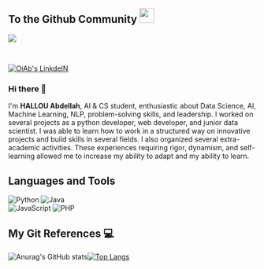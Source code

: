 ## To the Github Community <img src="https://raw.githubusercontent.com/MartinHeinz/MartinHeinz/master/wave.gif" width="30px">
![](https://visitor-badge.laobi.icu/badge?page_id=ABDELLAH-Hallou)

<br>



<p>
  <a href="https://www.linkedin.com/in/abdellah-hallou/" target="_blank"><img alt="OiAb's LinkdeIN" src="https://img.shields.io/badge/linkedin-%230077B5.svg?&style=for-the-badge&logo=linkedin&logoColor=white" /></a>
</p>

### Hi there 👋

I'm **HALLOU Abdellah**, AI & CS student, enthusiastic about Data Science, AI, Machine Learning, NLP, problem-solving skills, and leadership. I worked on several projects as a python developer, web developer, and junior data scientist. I was able to learn how to work in a structured way on innovative projects and build skills in several fields. I also organized several extra-academic activities. These experiences requiring rigor, dynamism, and self-learning allowed me to increase my ability to adapt and my ability to learn.

## Languages and Tools 

![Python](https://img.shields.io/badge/-Python-black?style=flat-square&logo=Python) 
![Java](https://img.shields.io/badge/-java-E34A86?style=flat-square&logo=java)  
![JavaScript](https://img.shields.io/badge/-javascript-black?style=flat-square&logo=javascript)
![PHP](https://img.shields.io/badge/-php-black?style=flat-square&logo=php)



## My Git References 💻

![Anurag's GitHub stats](https://github-readme-stats.vercel.app/api?username=ABDELLAH-Hallou&show_icons=true&theme=algolia&count_private=true&include_all_commits=true)[![Top Langs](https://github-readme-stats.vercel.app/api/top-langs/?username=ABDELLAH-Hallou&langs_count=8&layout=compact&theme=algolia)](https://github.com/ABDELLAH-Hallou/github-readme-stats)
